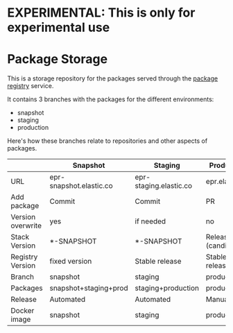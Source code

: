 # EXPERIMENTAL: This is only for experimental use

# Package Storage
This is a storage repository for the packages served through the [package registry](https://github.com/elastic/package-registry) service.

It contains 3 branches with the packages for the different environments:

* snapshot
* staging
* production

Here's how these branches relate to repositories and other aspects of packages.

|                       | Snapshot                    | Staging                    | Production                |
|-------------------    |-------------------------    |------------------------    |-----------------------    |
| URL                   | epr-snapshot.elastic.co     | epr-staging.elastic.co     | epr.elastic.co            |
| Add package           | Commit                      | Commit                     | PR                        |
| Version overwrite     | yes                         | if needed                  | no                        |
| Stack Version         | *-SNAPSHOT                  | *-SNAPSHOT                 | Released (candidates)     |
| Registry Version      | fixed version                | Stable release             | Stable release            |
| Branch                | snapshot                    | staging                    | production                |
| Packages              | snapshot+staging+prod       | staging+production         | production                |
| Release               | Automated                   | Automated                  | Manual                 |
| Docker image          | snapshot                    | staging                    | production                |
